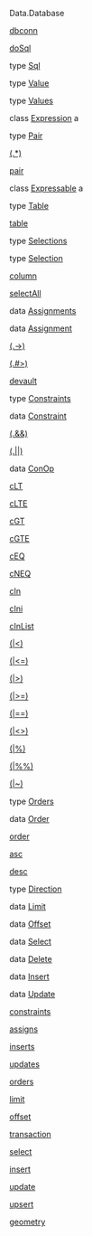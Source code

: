 Data.Database

[dbconn](Data-Database.html#v:dbconn)

[doSql](Data-Database.html#v:doSql)

type [Sql](Data-Database.html#t:Sql)

type [Value](Data-Database.html#t:Value)

type [Values](Data-Database.html#t:Values)

class [Expression](Data-Database.html#t:Expression) a

type [Pair](Data-Database.html#t:Pair)

[(.\*)](Data-Database.html#v:.-42-)

[pair](Data-Database.html#v:pair)

class [Expressable](Data-Database.html#t:Expressable) a

type [Table](Data-Database.html#t:Table)

[table](Data-Database.html#v:table)

type [Selections](Data-Database.html#t:Selections)

type [Selection](Data-Database.html#t:Selection)

[column](Data-Database.html#v:column)

[selectAll](Data-Database.html#v:selectAll)

data [Assignments](Data-Database.html#t:Assignments)

data [Assignment](Data-Database.html#t:Assignment)

[(.-\>)](Data-Database.html#v:.-45--62-)

[(.\#\>)](Data-Database.html#v:.-35--62-)

[devault](Data-Database.html#v:devault)

type [Constraints](Data-Database.html#t:Constraints)

data [Constraint](Data-Database.html#t:Constraint)

[(.&&)](Data-Database.html#v:.-38--38-)

[(.||)](Data-Database.html#v:.-124--124-)

data [ConOp](Data-Database.html#t:ConOp)

[cLT](Data-Database.html#v:cLT)

[cLTE](Data-Database.html#v:cLTE)

[cGT](Data-Database.html#v:cGT)

[cGTE](Data-Database.html#v:cGTE)

[cEQ](Data-Database.html#v:cEQ)

[cNEQ](Data-Database.html#v:cNEQ)

[cIn](Data-Database.html#v:cIn)

[cIni](Data-Database.html#v:cIni)

[cInList](Data-Database.html#v:cInList)

[(|\<)](Data-Database.html#v:-124--60-)

[(|\<=)](Data-Database.html#v:-124--60--61-)

[(|\>)](Data-Database.html#v:-124--62-)

[(|\>=)](Data-Database.html#v:-124--62--61-)

[(|==)](Data-Database.html#v:-124--61--61-)

[(|\<\>)](Data-Database.html#v:-124--60--62-)

[(|%)](Data-Database.html#v:-124--37-)

[(|%%)](Data-Database.html#v:-124--37--37-)

[(|\~)](Data-Database.html#v:-124--126-)

type [Orders](Data-Database.html#t:Orders)

data [Order](Data-Database.html#t:Order)

[order](Data-Database.html#v:order)

[asc](Data-Database.html#v:asc)

[desc](Data-Database.html#v:desc)

type [Direction](Data-Database.html#t:Direction)

data [Limit](Data-Database.html#t:Limit)

data [Offset](Data-Database.html#t:Offset)

data [Select](Data-Database.html#t:Select)

data [Delete](Data-Database.html#t:Delete)

data [Insert](Data-Database.html#t:Insert)

data [Update](Data-Database.html#t:Update)

[constraints](Data-Database.html#v:constraints)

[assigns](Data-Database.html#v:assigns)

[inserts](Data-Database.html#v:inserts)

[updates](Data-Database.html#v:updates)

[orders](Data-Database.html#v:orders)

[limit](Data-Database.html#v:limit)

[offset](Data-Database.html#v:offset)

[transaction](Data-Database.html#v:transaction)

[select](Data-Database.html#v:select)

[insert](Data-Database.html#v:insert)

[update](Data-Database.html#v:update)

[upsert](Data-Database.html#v:upsert)

[geometry](Data-Database.html#v:geometry)
